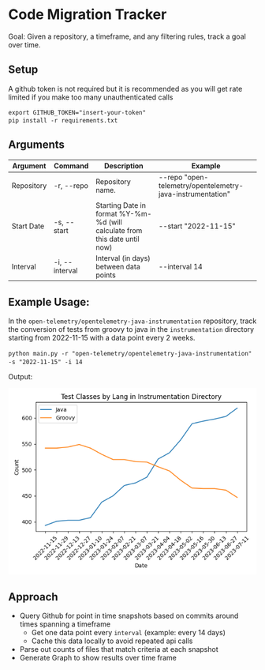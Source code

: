 # Code Migration Tracker

Goal: Given a repository, a timeframe, and any filtering rules, track a goal over time.

## Setup

A github token is not required but it is recommended as you will get rate limited if you make too many unauthenticated calls

```
export GITHUB_TOKEN="insert-your-token"
pip install -r requirements.txt
```

## Arguments

| Argument   | Command        | Description                                                                | Example                                                    |
|------------|----------------|----------------------------------------------------------------------------|------------------------------------------------------------|
| Repository | -r, --repo     | Repository name.                                                           | --repo "open-telemetry/opentelemetry-java-instrumentation" |
| Start Date | -s, --start    | Starting Date in format %Y-%m-%d (will calculate from this date until now) | --start "2022-11-15"                                       |
| Interval   | -i, --interval | Interval (in days) between data points                                     | --interval 14                                              |


## Example Usage:

In the `open-telemetry/opentelemetry-java-instrumentation` repository, track the conversion of tests from groovy to java 
in the `instrumentation` directory starting from 2022-11-15 with a data point every 2 weeks.

`python main.py -r "open-telemetry/opentelemetry-java-instrumentation" -s "2022-11-15" -i 14`

Output: 

![Example](./media/example_output.png)

## Approach

- Query Github for point in time snapshots based on commits around times spanning a timeframe
  - Get one data point every `interval` (example: every 14 days)
  - Cache this data locally to avoid repeated api calls
- Parse out counts of files that match criteria at each snapshot
- Generate Graph to show results over time frame